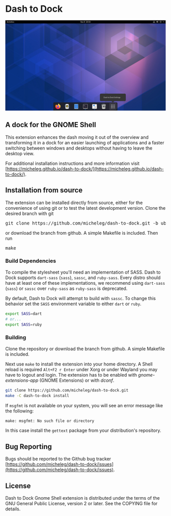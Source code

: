 # Dash to Dock
![screenshot](https://github.com/micheleg/dash-to-dock/raw/master/media/screenshot.jpg)

## A dock for the GNOME Shell
This extension enhances the dash moving it out of the overview and transforming it in a dock for an easier launching of applications and a faster switching between windows and desktops without having to leave the desktop view.

For additional installation instructions and more information visit [https://micheleg.github.io/dash-to-dock/](https://micheleg.github.io/dash-to-dock/).

## Installation from source

The extension can be installed directly from source, either for the convenience of using git or to test the latest development version. Clone the desired branch with git

<pre>git clone https://github.com/micheleg/dash-to-dock.git -b ubuntu-dock</pre>
or download the branch from github. A simple Makefile is included. Then run
<pre>make</pre>

### Build Dependencies

To compile the stylesheet you'll need an implementation of SASS. Dash to Dock supports `dart-sass` (`sass`), `sassc`, and `ruby-sass`. Every distro should have at least one of these implementations, we recommend using `dart-sass` (`sass`) or `sassc` over `ruby-sass` as `ruby-sass` is deprecated.

By default, Dash to Dock will attempt to build with `sassc`. To change this behavior set the `SASS` environment variable to either `dart` or `ruby`.

```bash
export SASS=dart
# or...
export SASS=ruby
```

### Building

Clone the repository or download the branch from github. A simple Makefile is included.

Next use `make` to install the extension into your home directory. A Shell reload is required `Alt+F2 r Enter` under Xorg or under Wayland you may have to logout and login. The extension has to be enabled  with *gnome-extensions-app* (GNOME Extensions) or with *dconf*.

```bash
git clone https://github.com/micheleg/dash-to-dock.git
make -C dash-to-dock install
```

If `msgfmt` is not available on your system, you will see an error message like the following:

```bash
make: msgfmt: No such file or directory
```

In this case install the `gettext` package from your distribution's repository.


## Bug Reporting

Bugs should be reported to the Github bug tracker [https://github.com/micheleg/dash-to-dock/issues](https://github.com/micheleg/dash-to-dock/issues).

## License
Dash to Dock Gnome Shell extension is distributed under the terms of the GNU General Public License,
version 2 or later. See the COPYING file for details.

